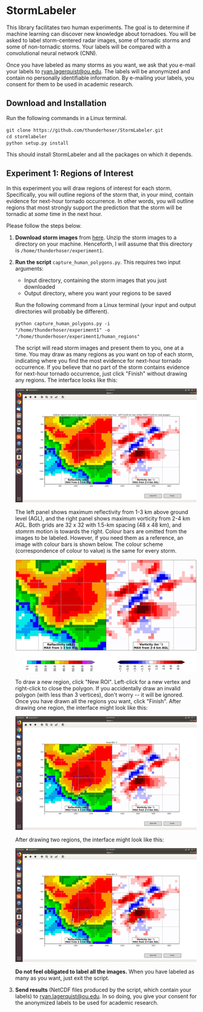 # StormLabeler

This library facilitates two human experiments.  The goal is to determine if machine learning can discover new knowledge about tornadoes.  You will be asked to label storm-centered radar images, some of tornadic storms and some of non-tornadic storms.  Your labels will be compared with a convolutional neural network (CNN).

Once you have labeled as many storms as you want, we ask that you e-mail your labels to [ryan.lagerquist@ou.edu](mailto:ryan.lagerquist@ou.edu).  The labels will be anonymized and contain no personally identifiable information.  By e-mailing your labels, you consent for them to be used in academic research.

## Download and Installation

Run the following commands in a Linux terminal.

`git clone https://github.com/thunderhoser/StormLabeler.git` <br/>
`cd stormlabeler` <br/>
`python setup.py install` <br/>

This should install StormLabeler and all the packages on which it depends.

## Experiment 1: Regions of Interest

In this experiment you will draw regions of interest for each storm.  Specifically, you will outline regions of the storm that, in your mind, contain evidence for next-hour tornado occurrence.  In other words, you will outline regions that most strongly support the prediction that the storm will be tornadic at *some* time in the next hour.

Please follow the steps below.

 1. **Download storm images** from [here](https://drive.google.com/file/d/1KkjNFr6rTcwTJfbUMzKZhA74Ns7AS3Up/view?usp=sharing).  Unzip the storm images to a directory on your machine.  Henceforth, I will assume that this directory is `/home/thunderhoser/experiment1`.
 
 2. **Run the script** `capture_human_polygons.py`.  This requires two input arguments:
    - Input directory, containing the storm images that you just downloaded
    - Output directory, where you want your regions to be saved
    
    Run the following command from a Linux terminal (your input and output directories will probably be different).
    
    `python capture_human_polygons.py -i "/home/thunderhoser/experiment1" -o "/home/thunderhoser/experiment1/human_regions"`
    
    The script will read storm images and present them to you, one at a time.  You may draw as many regions as you want on top of each storm, indicating where you find the most evidence for next-hour tornado occurrence.  If you believe that no part of the storm contains evidence for next-hour tornado occurrence, just click "Finish" without drawing any regions.  The interface looks like this:
    
    ![Experiment 1 interface without regions](images/cam_screenshot01.png)
    
    The left panel shows maximum reflectivity from 1-3 km above ground level (AGL), and the right panel shows maximum vorticity from 2-4 km AGL.  Both grids are 32 x 32 with 1.5-km spacing (48 x 48 km), and stomrm motion is towards the right.  Colour bars are omitted from the images to be labeled.  However, if you need them as a reference, an image with colour bars is shown below.  The colour scheme (correspondence of colour to value) is the same for every storm.
    
    ![Storm image without colour bars](images/storm_image_with_colour_bars.png)
    
    To draw a new region, click "New ROI".  Left-click for a new vertex and right-click to close the polygon.  If you accidentally draw an invalid polygon (with less than 3 vertices), don't worry -- it will be ignored.  Once you have drawn all the regions you want, click "Finish".  After drawing one region, the interface might look like this:
    
    ![Experiment 1 interface with one region](images/cam_screenshot02.png)
    
    After drawing two regions, the interface might look like this:
    
    ![Experiment 1 interface with two regions](images/cam_screenshot03.png)
    
    **Do not feel obligated to label all the images.**  When you have labeled as many as you want, just exit the script.
    
 3. **Send results** (NetCDF files produced by the script, which contain your labels) to [ryan.lagerquist@ou.edu](mailto:ryan.lagerquist@ou.edu).  In so doing, you give your consent for the anonymized labels to be used for academic research.

